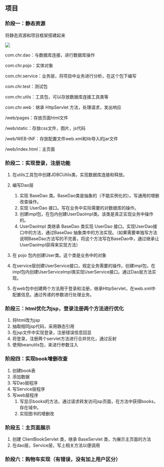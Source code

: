 ## 项目

### 阶段一：静态资源

将静态资源和项目框架搭建起来

![](https://pic.imgdb.cn/item/66bf3f9cd9c307b7e9a9b731.png)

com.chr.dao：与数据库连接，进行数据库操作

com.chr.pojo：实体对象

com.chr.service：业务层，将项目中业务进行分析，在这个包下编写

com.chr.test：测试包

com.chr.utils：工具包，可以存放数据库连接工具类等

com.chr.web：继承 HttpServlet 方法，处理请求，发出响应



/web/pages：存放页面html文件

/web/static：存放css文件，图片，js代码

/web/WEB-INF：存放配置文件web.xml和lib导入的jar文件

/web/index.html：主页面





### 阶段二：实现登录，注册功能

1. 在utils工具包中创建JDBCUtils类，实现数据库连接和释放。
2. 编写Dao层
   1. 实现 BaseDao 类。BaseDao类是抽象的（不能实例化的）。写通用的增删改查操作。
   2. 实现 UserDao 接口。写在业务中实际需要的对数据库的操作。
   3. 创建impl包，在包内创建UserDaolmpl类。该类是真正实现业务中操作的。
   4. UserDaolmpl 类继承 BaseDao 类实现 UserDao 接口。实现UserDao接口中的方法，通过BaseDao 抽象类中的方法实现。（如果需要单独写方法说明BaseDao方法写的不完善，将这个方法写在BaseDao中，通过继承让UserDaolmpl获得来实现方法）

3. 在 pojo 包内创建User类。这个类是业务中的对象

4. 在service层创建UserService接口，规定业务需要的操作。创建impl包，在impl包内创建UserServicelmpl类实现UserService接口。通过Dao层方法实现。

5. 在web包中创建两个方法用于登录和注册，继承HttpServlet，在web.xml中配置信息。通过传递的参数进行处理业务。





### 阶段三：html优化为jsp，登录注册两个方法进行优化

1. 将html改为jsp
2. 抽取相同jsp代码，采用静态引用
2. 在jsp文件中实现登录，注册错误信息回显
2. 将登录，注册两个servlet方法进行合并优化，通过反射
2. 使用beanutils包，来进行参数注入



### 阶段四：实现book增删改查

1. 创建book表
2. 添加数据
3. 写Dao层程序
4. 写Service层程序
5. 写web层程序
   1. 写显示books的方法，通过请求转发访问jsp页面，在方法中获得books，存在域中。
   1. 实现图书的增删改



### 阶段五：主页面展示

1. 创建 ClientBookServlet 类，继承 BaseServlet 类，为展示主页面的方法
2. 在dao层，Service层，写上相关方法以便调用



### 阶段六：购物车实现（有错误，没有加上用户区分）

